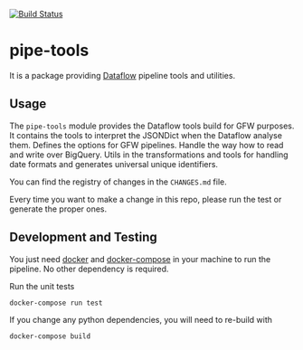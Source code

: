 [![Build Status](https://travis-ci.org/GlobalFishingWatch/pipe-tools.svg?branch=master)](https://travis-ci.org/GlobalFishingWatch/pipe-tools)

# pipe-tools

It is a package providing [Dataflow](https://cloud.google.com/dataflow/) pipeline tools and utilities.

## Usage

The `pipe-tools` module provides the Dataflow tools build for GFW purposes.
It contains the tools to interpret the JSONDict when the Dataflow analyse them.
Defines the options for GFW pipelines. Handle the way how to read and write over BigQuery. Utils in the transformations and tools for handling date formats and generates universal unique identifiers.

You can find the registry of changes in the `CHANGES.md` file.

Every time you want to make a change in this repo, please run the test or generate the proper ones.

## Development and Testing

You just need [docker](https://www.docker.com/) and
[docker-compose](https://docs.docker.com/compose/) in your machine to run the
pipeline. No other dependency is required.

Run the unit tests
```console
docker-compose run test
```

If you change any python dependencies, you will need to re-build with 
```console
docker-compose build
```
